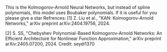 This is the Kolmogorov-Arnold Neural Networks, but instead of spline polynomials, this model uses Boubaker polynomials. 
If it is useful for you please give a star
Refrences: 
[1] Z. Liu et al., "KAN: Kolmogorov-Arnold Networks," arXiv preprint arXiv:2404.19756, 2024.

[2] S. SS, "Chebyshev Polynomial-Based Kolmogorov-Arnold Networks: An Efficient Architecture for Nonlinear Function Approximation," arXiv preprint arXiv:2405.07200, 2024.
Credit: seydi1370
